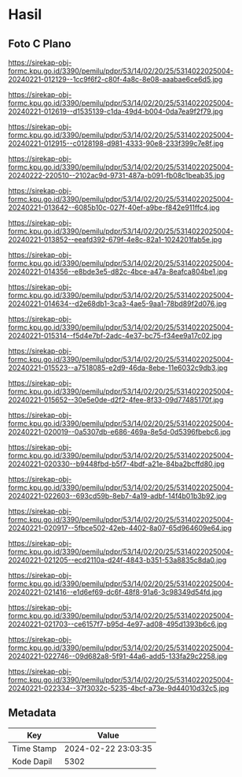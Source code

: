 # Hasil

## Foto C Plano

https://sirekap-obj-formc.kpu.go.id/3390/pemilu/pdpr/53/14/02/20/25/5314022025004-20240221-012129--1cc9f6f2-c80f-4a8c-8e08-aaabae6ce6d5.jpg

https://sirekap-obj-formc.kpu.go.id/3390/pemilu/pdpr/53/14/02/20/25/5314022025004-20240221-012619--d1535139-c1da-49d4-b004-0da7ea9f2f79.jpg

https://sirekap-obj-formc.kpu.go.id/3390/pemilu/pdpr/53/14/02/20/25/5314022025004-20240221-012915--c0128198-d981-4333-90e8-233f399c7e8f.jpg

https://sirekap-obj-formc.kpu.go.id/3390/pemilu/pdpr/53/14/02/20/25/5314022025004-20240222-220510--2102ac9d-9731-487a-b091-fb08c1beab35.jpg

https://sirekap-obj-formc.kpu.go.id/3390/pemilu/pdpr/53/14/02/20/25/5314022025004-20240221-013642--6085b10c-027f-40ef-a9be-f842e911ffc4.jpg

https://sirekap-obj-formc.kpu.go.id/3390/pemilu/pdpr/53/14/02/20/25/5314022025004-20240221-013852--eeafd392-679f-4e8c-82a1-1024201fab5e.jpg

https://sirekap-obj-formc.kpu.go.id/3390/pemilu/pdpr/53/14/02/20/25/5314022025004-20240221-014356--e8bde3e5-d82c-4bce-a47a-8eafca804be1.jpg

https://sirekap-obj-formc.kpu.go.id/3390/pemilu/pdpr/53/14/02/20/25/5314022025004-20240221-014634--d2e68db1-3ca3-4ae5-9aa1-78bd89f2d076.jpg

https://sirekap-obj-formc.kpu.go.id/3390/pemilu/pdpr/53/14/02/20/25/5314022025004-20240221-015314--f5d4e7bf-2adc-4e37-bc75-f34ee9a17c02.jpg

https://sirekap-obj-formc.kpu.go.id/3390/pemilu/pdpr/53/14/02/20/25/5314022025004-20240221-015523--a7518085-e2d9-46da-8ebe-11e6032c9db3.jpg

https://sirekap-obj-formc.kpu.go.id/3390/pemilu/pdpr/53/14/02/20/25/5314022025004-20240221-015652--30e5e0de-d2f2-4fee-8f33-09d77485170f.jpg

https://sirekap-obj-formc.kpu.go.id/3390/pemilu/pdpr/53/14/02/20/25/5314022025004-20240221-020019--0a5307db-e686-469a-8e5d-0d5396fbebc6.jpg

https://sirekap-obj-formc.kpu.go.id/3390/pemilu/pdpr/53/14/02/20/25/5314022025004-20240221-020330--b9448fbd-b5f7-4bdf-a21e-84ba2bcffd80.jpg

https://sirekap-obj-formc.kpu.go.id/3390/pemilu/pdpr/53/14/02/20/25/5314022025004-20240221-022603--693cd59b-8eb7-4a19-adbf-14f4b01b3b92.jpg

https://sirekap-obj-formc.kpu.go.id/3390/pemilu/pdpr/53/14/02/20/25/5314022025004-20240221-020917--5fbce502-42eb-4402-8a07-65d964609e64.jpg

https://sirekap-obj-formc.kpu.go.id/3390/pemilu/pdpr/53/14/02/20/25/5314022025004-20240221-021205--ecd2110a-d24f-4843-b351-53a8835c8da0.jpg

https://sirekap-obj-formc.kpu.go.id/3390/pemilu/pdpr/53/14/02/20/25/5314022025004-20240221-021416--e1d6ef69-dc6f-48f8-91a6-3c98349d54fd.jpg

https://sirekap-obj-formc.kpu.go.id/3390/pemilu/pdpr/53/14/02/20/25/5314022025004-20240221-021703--ce6157f7-b95d-4e97-ad08-495d1393b6c6.jpg

https://sirekap-obj-formc.kpu.go.id/3390/pemilu/pdpr/53/14/02/20/25/5314022025004-20240221-022746--09d682a8-5f91-44a6-add5-133fa29c2258.jpg

https://sirekap-obj-formc.kpu.go.id/3390/pemilu/pdpr/53/14/02/20/25/5314022025004-20240221-022334--37f3032c-5235-4bcf-a73e-9d44010d32c5.jpg


## Metadata

| Key        | Value               |
| ---------- | ------------------- |
| Time Stamp | 2024-02-22 23:03:35 |
| Kode Dapil | 5302                |



